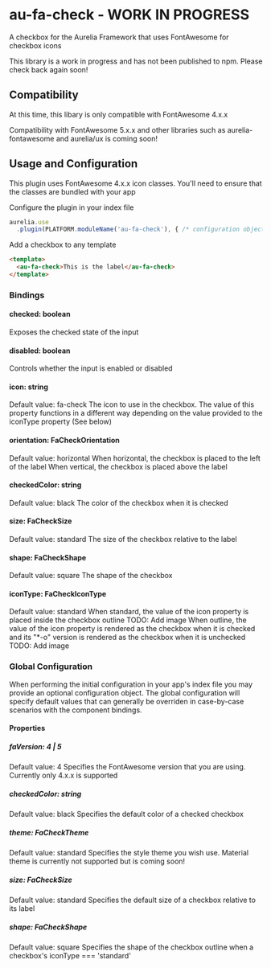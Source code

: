 # au-fa-check - WORK IN PROGRESS
A checkbox for the Aurelia Framework that uses FontAwesome for checkbox icons

This library is a work in progress and has not been published to npm.  Please check back again soon!

## Compatibility
At this time, this libary is only compatible with FontAwesome 4.x.x

Compatibility with FontAwesome 5.x.x and other libraries such as aurelia-fontawesome and aurelia/ux is coming soon!

## Usage and Configuration
This plugin uses FontAwesome 4.x.x icon classes.  You'll need to ensure that the classes are bundled with your app

Configure the plugin in your index file
```javascript
aurelia.use
  .plugin(PLATFORM.moduleName('au-fa-check'), { /* configuration object */})
```

Add a checkbox to any template
```html
<template>
  <au-fa-check>This is the label</au-fa-check>
</template>
```

### Bindings
#### checked: boolean
Exposes the checked state of the input

#### disabled: boolean
Controls whether the input is enabled or disabled

#### icon: string
Default value: fa-check
The icon to use in the checkbox. 
The value of this property functions in a different way depending on the value provided to the iconType property (See below)

#### orientation: FaCheckOrientation
Default value: horizontal
When horizontal, the checkbox is placed to the left of the label
When vertical, the checkbox is placed above the label

#### checkedColor: string
Default value: black
The color of the checkbox when it is checked

#### size: FaCheckSize
Default value: standard
The size of the checkbox relative to the label

#### shape: FaCheckShape
Default value: square
The shape of the checkbox

#### iconType: FaCheckIconType
Default value: standard
When standard, the value of the icon property is placed inside the checkbox outline
TODO: Add image
When outline, the value of the icon property is rendered as the checkbox when it is checked and its "*-o" version is rendered as the checkbox when it is unchecked
TODO: Add image

### Global Configuration
When performing the initial configuration in your app's index file you may provide an optional configuration object.  The global configuration will specify default values that can generally be overriden in case-by-case scenarios with the component bindings.

#### Properties
##### faVersion: 4 | 5
Default value: 4
Specifies the FontAwesome version that you are using.  Currently only 4.x.x is supported

##### checkedColor: string
Default value: black
Specifies the default color of a checked checkbox

##### theme: FaCheckTheme
Default value: standard
Specifies the style theme you wish use.  Material theme is currently not supported but is coming soon!

##### size: FaCheckSize
Default value: standard
Specifies the default size of a checkbox relative to its label

##### shape: FaCheckShape
Default value: square
Specifies the shape of the checkbox outline when a checkbox's iconType === 'standard'
